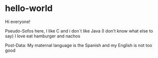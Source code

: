 # hello-world

Hi everyone!

Pseudo-Sofos here, I like C and i don´t like Java (I don't know what else to say)
I love eat hamburger and nachos

Post-Data: My maternal language is the Spanish and my English is not too good
